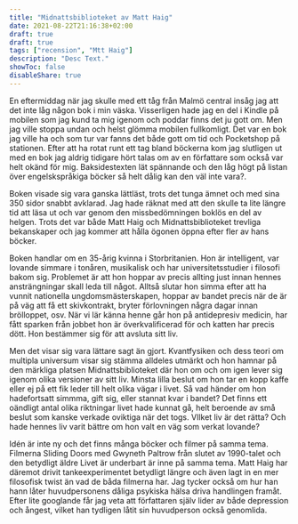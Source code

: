 ```yaml
---
title: "Midnattsbiblioteket av Matt Haig"
date: 2021-08-22T21:16:38+02:00
draft: true
draft: true
tags: ["recension", "Mtt Haig"]
description: "Desc Text."
showToc: false
disableShare: true
---
```

En eftermiddag när jag skulle med ett tåg från Malmö central insåg jag att det inte låg någon bok i min väska. Visserligen hade jag en del i Kindle på mobilen som jag kund ta mig igenom och poddar finns det ju gott om. Men jag ville stoppa undan och helst glömma mobilen fullkomligt. Det var en bok jag ville ha och som tur var fanns det både gott om tid och Pocketshop på stationen. Efter att ha rotat runt ett tag bland böckerna kom jag slutligen ut med en bok jag aldrig tidigare hört talas om av en författare som också var helt okänd för mig. Baksidestexten lät spännande och den låg högt på listan över engelskspråkiga böcker så helt dålig kan den väl inte vara?.

Boken visade sig vara ganska lättläst, trots det tunga ämnet och med sina 350 sidor snabbt avklarad. Jag hade räknat med att den skulle ta lite längre tid att läsa ut och var genom den missbedömningen boklös en del av helgen. Trots det var både Matt Haig och Midnattsbiblioteket trevliga bekanskaper och jag kommer att hålla ögonen öppna efter fler av hans böcker. 

Boken handlar om en 35-årig kvinna i Storbritanien. Hon är intelligent, var lovande simmare i tonåren, musikalisk och har universitetsstudier i filosofi bakom sig. Problemet är att hon hoppar av precis allting just innan hennes ansträngningar skall leda till något. Alltså slutar hon simma efter att ha vunnit nationella ungdomsmästerskapen, hoppar av bandet precis när de är på väg att få ett skivkontrakt, bryter förlovningen några dagar innan brölloppet, osv. När vi lär känna henne går hon på antidepresiv medicin, har fått sparken från jobbet hon är överkvalificerad för och katten har precis dött. Hon bestämmer sig för att avsluta sitt liv.

Men det visar sig vara lättare sagt än gjort. Kvantfysiken och dess teori om multipla universum visar sig stämma alldeles utmärkt och hon hamnar på den märkliga platsen Midnattsbiblioteket där hon om och om igen lever sig igenom olika versioner av sitt liv. Minsta lilla beslut om hon tar en kopp kaffe eller ej på ett fik leder till helt olika vägar i livet. Så vad händer om hon hadefortsatt simmma, gift sig, eller stannat kvar i bandet? Det finns ett oändligt antal olika riktningar livet hade kunnat gå, helt beroende av små beslut som kanske verkade oviktiga när det togs. VIlket liv är det rätta? Och hade hennes liv varit bättre om hon valt en väg som verkat lovande?

Idén är inte ny och det finns många böcker och filmer på samma tema. Filmerna Sliding Doors med Gwyneth Paltrow från slutet av 1990-talet och den betydligt äldre Livet är underbart är inne  på samma tema. Matt Haig har däremot drivit tankeexperimentet betydligt längre och även lagt in en mer filosofisk twist än vad de båda filmerna har. Jag tycker också om hur han hann låter huvudpersonens dåliga psykiska hälsa driva handlingen framåt. Efter lite googlande får jag veta att författaren själv lider av både depression och ångest, vilket han tydligen låtit sin huvudperson också genomlida.
